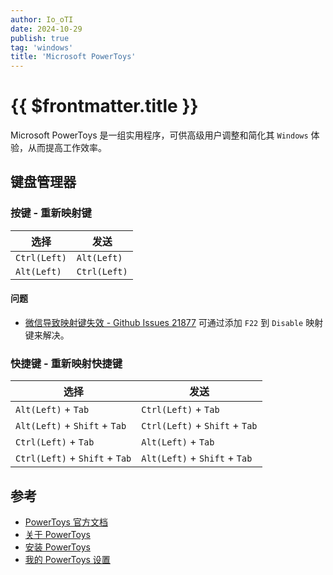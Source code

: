```yaml
---
author: Io_oTI
date: 2024-10-29
publish: true
tag: 'windows'
title: 'Microsoft PowerToys'
---
```


# {{ $frontmatter.title }}

Microsoft PowerToys 是一组实用程序，可供高级用户调整和简化其 `Windows` 体验，从而提高工作效率。

## 键盘管理器

### 按键 - 重新映射键

| 选择         | 发送         |
| ------------ | ------------ |
| `Ctrl(Left)` | `Alt(Left)`  |
| `Alt(Left)`  | `Ctrl(Left)` |

#### 问题

- [微信导致映射键失效 - Github Issues 21877](https://github.com/microsoft/PowerToys/issues/21877#issuecomment-1876571225)
  可通过添加 `F22` 到 `Disable` 映射键来解决。

### 快捷键 - 重新映射快捷键

| 选择                           | 发送                           |
| ------------------------------ | ------------------------------ |
| `Alt(Left)` + `Tab`            | `Ctrl(Left)` + `Tab`           |
| `Alt(Left)` + `Shift` + `Tab`  | `Ctrl(Left)` + `Shift` + `Tab` |
| `Ctrl(Left)` + `Tab`           | `Alt(Left)` + `Tab`            |
| `Ctrl(Left)` + `Shift` + `Tab` | `Alt(Left)` + `Shift` + `Tab`  |

## 参考

- [PowerToys 官方文档](https://docs.microsoft.com/zh-cn/windows/powertoys/)
- [关于 PowerToys](https://learn.microsoft.com/zh-cn/windows/powertoys/)
- [安装 PowerToys](https://docs.microsoft.com/en-us/windows/powertoys/install)
- [我的 PowerToys 设置](https://github.com/io-oti/oh-settings/tree/main/power-toys)
